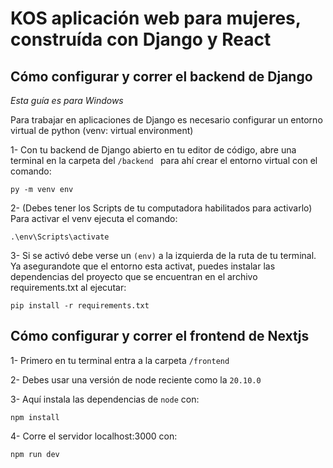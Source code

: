 ﻿# KOS aplicación web para mujeres, construída con Django y React  
## Cómo configurar y correr el backend de Django
*Esta guía es para Windows*

Para trabajar en aplicaciones de Django es necesario configurar un entorno virtual de python (venv: virtual environment)

1- Con tu backend de Django abierto en tu editor de código, abre una terminal en la carpeta del `/backend ` para ahí crear el entorno virtual con el comando:

    py -m venv env

2-  (Debes tener los Scripts de tu computadora habilitados para activarlo)
Para activar el venv ejecuta el comando:

    .\env\Scripts\activate

3- Si se activó debe verse un `(env)` a la izquierda de la ruta de tu terminal.
Ya asegurandote que el entorno esta activat, puedes instalar las dependencias del proyecto que se encuentran en el archivo requirements.txt al ejecutar:

    pip install -r requirements.txt

## Cómo configurar y correr el frontend de Nextjs
1- Primero en tu terminal entra a la carpeta `/frontend`

2- Debes usar una versión de node reciente como la `20.10.0`

3- Aquí instala las dependencias de `node` con:

    npm install

4- Corre el servidor localhost:3000 con:

    npm run dev
